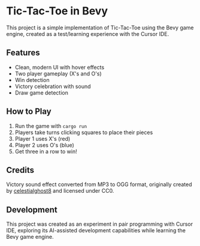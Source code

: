 # Tic-Tac-Toe in Bevy

This project is a simple implementation of Tic-Tac-Toe using the Bevy game engine, created as a test/learning experience with the Cursor IDE.

## Features
- Clean, modern UI with hover effects
- Two player gameplay (X's and O's)
- Win detection
- Victory celebration with sound
- Draw game detection

## How to Play
1. Run the game with `cargo run`
2. Players take turns clicking squares to place their pieces
3. Player 1 uses X's (red)
4. Player 2 uses O's (blue)
5. Get three in a row to win!

## Credits
Victory sound effect converted from MP3 to OGG format, originally created by [celestialghost8](https://opengameart.org/content/victory) and licensed under CC0.

## Development
This project was created as an experiment in pair programming with Cursor IDE, exploring its AI-assisted development capabilities while learning the Bevy game engine. 